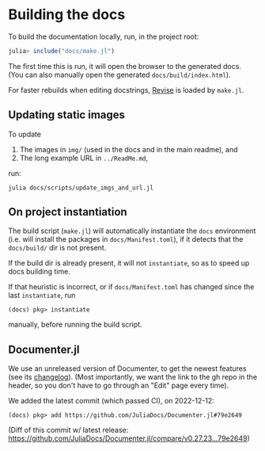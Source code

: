 # Building the docs

To build the documentation locally, run, in the project root:
```julia
julia> include("docs/make.jl")
```
The first time this is run, it will open the browser to the generated docs.\
(You can also manually open the generated `docs/build/index.html`).

For faster rebuilds when editing docstrings, [Revise] is loaded by `make.jl`.

[Revise]: https://timholy.github.io/Revise.jl


## Updating static images

To update
1. The images in `img/` (used in the docs and in the main readme), and
2. The long example URL in `../ReadMe.md`,

run:
```
julia docs/scripts/update_imgs_and_url.jl
```


## On project instantiation

The build script (`make.jl`) will automatically instantiate the `docs` environment (i.e. will install the packages in `docs/Manifest.toml`), if it detects that the `docs/build/` dir is not present.

If the build dir is already present, it will not `instantiate`, so as to speed up docs building time.

If that heuristic is incorrect, or if `docs/Manifest.toml` has changed since the last `instantiate`, run
```
(docs) pkg> instantiate
```
manually, before running the build script.

## Documenter.jl

We use an unreleased version of Documenter, to get the newest features (see its [changelog]). (Most importantly, we want the link to the gh repo in the header, so you don't have to go through an "Edit" page every time).

We added the latest commit (which passed CI), on 2022-12-12:

    (docs) pkg> add https://github.com/JuliaDocs/Documenter.jl#79e2649

(Diff of this commit w/ latest release: https://github.com/JuliaDocs/Documenter.jl/compare/v0.27.23...79e2649)

[changelog]: https://github.com/JuliaDocs/Documenter.jl/blob/master/CHANGELOG.md
